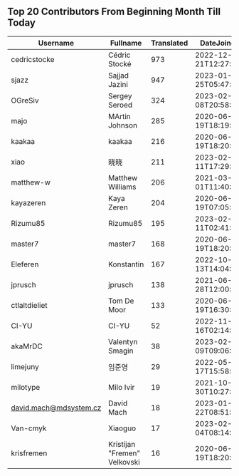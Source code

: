 ## Top 20 Contributors From Beginning Month Till Today ##
|Username|Fullname|Translated|DateJoined|
|--------|--------|----------|----------|
|cedricstocke|Cédric Stocké|973|2022-12-21T12:27:36.|
|sjazz|Sajjad Jazini|947|2023-01-25T05:47:07.|
|OGreSiv|Sergey Seroed|324|2023-02-08T20:58:42.|
|majo|MArtin Johnson|285|2020-06-19T18:19:45Z|
|kaakaa|kaakaa|216|2020-06-19T18:20:26Z|
|xiao|晓晓|211|2023-02-11T17:29:53.|
|matthew-w|Matthew Williams|206|2021-03-01T11:40:28.|
|kayazeren|Kaya Zeren|204|2020-06-19T07:05:24Z|
|Rizumu85|Rizumu85|195|2023-02-11T02:41:32.|
|master7|master7|168|2020-06-19T18:20:39.|
|Eleferen|Konstantin|167|2022-10-13T14:04:24Z|
|jprusch|jprusch|138|2021-06-28T12:00:18.|
|ctlaltdieliet|Tom De Moor|133|2020-06-19T16:30:47Z|
|CI-YU|CI-YU|52|2022-11-16T02:14:58.|
|akaMrDC|Valentyn Smagin|38|2023-02-09T09:06:21.|
|limejuny|임준영|29|2022-05-17T15:58:46.|
|milotype|Milo Ivir|19|2021-10-30T10:27:42.|
|david.mach@mdsystem.cz|David Mach|18|2023-01-22T08:51:32.|
|Van-cmyk|Xiaoguo|17|2023-02-04T08:14:04.|
|krisfremen|Kristijan "Fremen" Velkovski|16|2020-06-19T18:20:03.|
